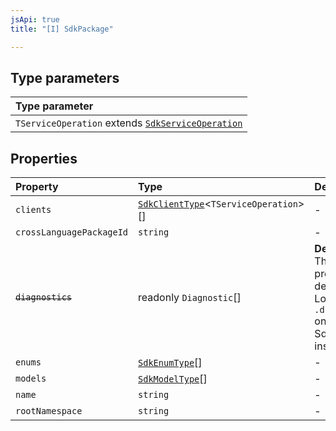 ```yaml
---
jsApi: true
title: "[I] SdkPackage"

---
```

## Type parameters

| Type parameter |
| :------ |
| `TServiceOperation` extends [`SdkServiceOperation`](../type-aliases/SdkServiceOperation.md) |

## Properties

| Property | Type | Description |
| :------ | :------ | :------ |
| `clients` | [`SdkClientType`](SdkClientType.md)<`TServiceOperation`\>[] | - |
| `crossLanguagePackageId` | `string` | - |
| ~~`diagnostics`~~ | readonly `Diagnostic`[] | **Deprecated**<br />This property is deprecated. Look at `.diagnostics` on SdkContext instead |
| `enums` | [`SdkEnumType`](SdkEnumType.md)[] | - |
| `models` | [`SdkModelType`](SdkModelType.md)[] | - |
| `name` | `string` | - |
| `rootNamespace` | `string` | - |
